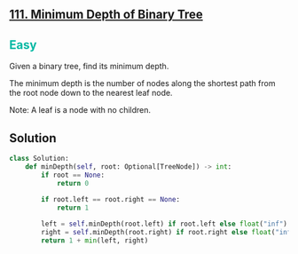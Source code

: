 ## [111. Minimum Depth of Binary Tree](https://leetcode.com/problems/minimum-depth-of-binary-tree/)

<h2 style="color:#00b8a3">Easy</h2>

Given a binary tree, find its minimum depth.

The minimum depth is the number of nodes along the shortest path from the root node down to the nearest leaf node.

Note: A leaf is a node with no children.

## Solution
```python
class Solution:
    def minDepth(self, root: Optional[TreeNode]) -> int:
        if root == None:
            return 0
        
        if root.left == root.right == None:
            return 1

        left = self.minDepth(root.left) if root.left else float("inf")
        right = self.minDepth(root.right) if root.right else float("inf")
        return 1 + min(left, right)
```
